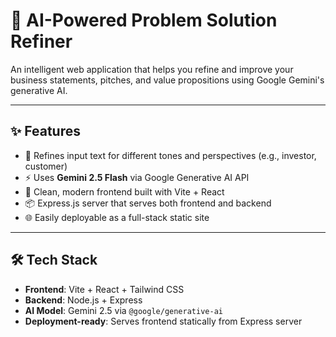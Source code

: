 # 🧠 AI-Powered Problem Solution Refiner

An intelligent web application that helps you refine and improve your business statements, pitches, and value propositions using Google Gemini's generative AI.

---

## ✨ Features

- 🎯 Refines input text for different tones and perspectives (e.g., investor, customer)
- ⚡ Uses **Gemini 2.5 Flash** via Google Generative AI API
- 🧼 Clean, modern frontend built with Vite + React
- 📦 Express.js server that serves both frontend and backend
- 🌐 Easily deployable as a full-stack static site

---

## 🛠️ Tech Stack

- **Frontend**: Vite + React + Tailwind CSS
- **Backend**: Node.js + Express
- **AI Model**: Gemini 2.5 via `@google/generative-ai`
- **Deployment-ready**: Serves frontend statically from Express server

